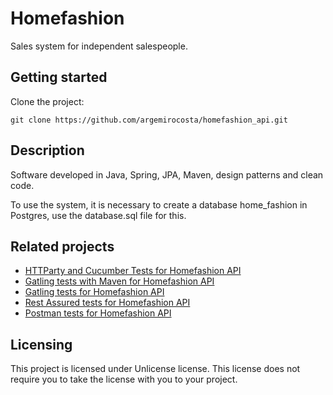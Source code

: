 # Homefashion

Sales system for independent salespeople. 

## Getting started

Clone the project:

```shell
git clone https://github.com/argemirocosta/homefashion_api.git
```

## Description

Software developed in Java, Spring, JPA, Maven, design patterns and clean code.

To use the system, it is necessary to create a database home_fashion in Postgres, use the database.sql file for this.

## Related projects

- [HTTParty and Cucumber Tests for Homefashion API](https://github.com/argemirocosta/homefasion_api_test_httparty_rspec_cucumber)
- [Gatling tests with Maven for Homefashion API](https://github.com/argemirocosta/homefashion_api_gatling_maven)
- [Gatling tests for Homefashion API](https://github.com/argemirocosta/homefashion_api_gatling)
- [Rest Assured tests for Homefashion API](https://github.com/argemirocosta/homefasion_api_test_restassured)
- [Postman tests for Homefashion API](https://github.com/argemirocosta/homefashion_test_postman)

## Licensing

This project is licensed under Unlicense license. This license does not require
you to take the license with you to your project.